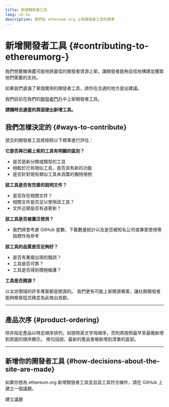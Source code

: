 ```yaml
---
title: 新增開發者工具
lang: zh-tw
description: 我們在 ethereum.org 上架開發者工具的標準
---
```


# 新增開發者工具 {#contributing-to-ethereumorg-}

我們想要確保盡可能地將最佳的開發者資源上架，讓開發者能夠自信地構建並獲取他們需要的支持。

如果我們遺漏了某個實用的開發者工具，請你在合適的地方提出建議。

我們目前在我們的[開發者門戶](/developers/)中上架開發者工具。

**請隨時去適當的頁面提出新增工具。**

## 我們怎樣決定的 {#ways-to-contribute}

提交的開發者工具將按照以下標準進行評估：

**它是否與已經上架的工具有明顯的區別？**

- 是否是新分類或類型的工具
- 相較於已有相似工具，是否具有新的功能
- 是否針對現有類似工具未涵蓋的獨特用例

**該工具是否有完善的說明文件？**

- 是否存在相關文件？
- 相關文件是否足以使用該工具？
- 文件近期是否有過更新？

**該工具是否被廣泛使用？**

- 我們將會考慮 GitHub 星數、下載數量統計以及是否被知名公司或專案使用等指標作為參考

**該工具的品質是否足夠好？**

- 是否有重複出現的錯誤？
- 工具是否可靠？
- 工具是否得到積極維護？

**工具是否開源？**

以太坊領域的許多專案都是開源的。 我們更有可能上架開源專案，讓社群開發者能夠檢查程式碼並為此做出貢獻。

---

## 產品次序 {#product-ordering}

除非指定產品以特定順序排列，如按照英文字母順序，否則將按照最早至最晚新增到頁面的順序顯示。 換句話說，最新的產品會被新增到清單的底部。

---

## 新增你的開發者工具 {#how-decisions-about-the-site-are-made}

如果你想為 ethereum.org 新增開發者工具並且該工具符合條件，請在 GitHub 上建立一個議題。

<ButtonLink href="https://github.com/ethereum/ethereum-org-website/issues/new?assignees=&labels=feature+%3Asparkles%3A%2Ccontent+%3Afountain_pen%3A&template=suggest_dev_tool.yaml">
  建立議題
</ButtonLink>
